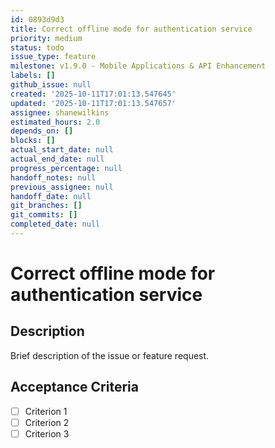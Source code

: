 ```yaml
---
id: 0893d9d3
title: Correct offline mode for authentication service
priority: medium
status: todo
issue_type: feature
milestone: v1.9.0 - Mobile Applications & API Enhancement
labels: []
github_issue: null
created: '2025-10-11T17:01:13.547645'
updated: '2025-10-11T17:01:13.547657'
assignee: shanewilkins
estimated_hours: 2.0
depends_on: []
blocks: []
actual_start_date: null
actual_end_date: null
progress_percentage: null
handoff_notes: null
previous_assignee: null
handoff_date: null
git_branches: []
git_commits: []
completed_date: null
---
```


# Correct offline mode for authentication service

## Description

Brief description of the issue or feature request.

## Acceptance Criteria

- [ ] Criterion 1
- [ ] Criterion 2
- [ ] Criterion 3